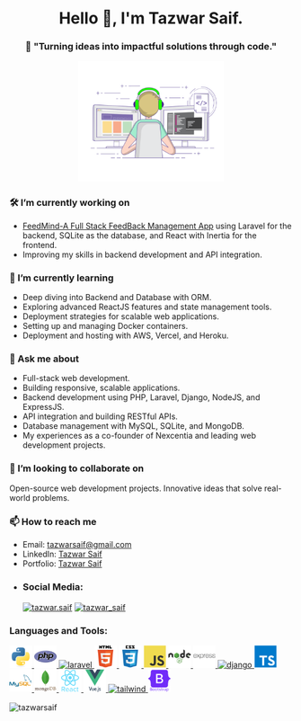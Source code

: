 <h1 align="center">Hello 👋, I'm Tazwar Saif.</h1>
<h3 align="center">🌟 "Turning ideas into impactful solutions through code."</h3>
<p align="center">
  <img src="coding.gif" alt="coding" width="260" height="215"/>
</p>
 <h3>🛠️ I’m currently working on</h3>
  <ul>
    <li><a href="https://github.com/tazwarsaif/FeedMind---A-Product-Feedback-Management-App" target="_blank">FeedMind-A Full Stack FeedBack Management App</a> using
     Laravel for the backend, SQLite as the database, and React with Inertia for the frontend.</li>
    <li>Improving my skills in backend development and API integration.</li>
  </ul>
 <h3>🌱 I’m currently learning</h3>
  <ul>
    <li>Deep diving into Backend and Database with ORM.</li>
    <li>Exploring advanced ReactJS features and state management tools.</li>
    <li>Deployment strategies for scalable web applications.</li>
    <li>Setting up and managing Docker containers.</li>
    <li>Deployment and hosting with AWS, Vercel, and Heroku.</li>
  </ul>

 <h3>💬 Ask me about</h3>
  <ul>
    <li>Full-stack web development.</li>
    <li>Building responsive, scalable applications.</li>
    <li>Backend development using PHP, Laravel, Django, NodeJS, and ExpressJS.</li>
    <li>API integration and building RESTful APIs.</li>
    <li>Database management with MySQL, SQLite, and MongoDB.</li>
    <li>My experiences as a co-founder of Nexcentia and leading web development projects.</li>
  </ul>
 <h3> 🤝 I’m looking to collaborate on </h3>
  Open-source web development projects. Innovative ideas that solve real-world problems.
  <h3 align="left">📫 How to reach me</h3>
    <ul>
      <li>Email: <a href="mailto:tazwarsaif@gmail.com" target="blank">tazwarsaif@gmail.com</a></li>
      <li>LinkedIn: <a href="https://www.linkedin.com/in/tazwar-saif-a701b1247/" target="blank">Tazwar Saif</a></li>
 <li>Portfolio: <a href="https://my-portfolio-ftoh.onrender.com/" target="blank">Tazwar Saif</a></li>
      <li>
        <h3>Social Media:</h3> 
        <p align="left">
          <a href="https://fb.com/tazwar.saif" target="blank"><img align="center" src="https://raw.githubusercontent.com/rahuldkjain/github-profile-readme-generator/master/src/images/icons/Social/facebook.svg" alt="tazwar.saif" height="30" width="40" /></a>
            <a href="https://instagram.com/tazwar_saif" target="blank"><img align="center" src="https://raw.githubusercontent.com/rahuldkjain/github-profile-readme-generator/master/src/images/icons/Social/instagram.svg" alt="tazwar_saif" height="30" width="40" /></a>
        </p>
      </li>
    </ul>

<h3 align="left">Languages and Tools:</h3>

<p align="left">
  <a href="https://www.python.org" target="_blank" rel="noreferrer"> <img src="https://raw.githubusercontent.com/devicons/devicon/master/icons/python/python-original.svg" alt="python" width="40" height="40"/> </a>
  <a href="https://www.php.net" target="_blank" rel="noreferrer"> <img src="https://raw.githubusercontent.com/devicons/devicon/master/icons/php/php-original.svg" alt="php" width="40" height="40"/> </a>
  <a href="https://laravel.com/" target="_blank" rel="noreferrer"> 
   <img
    src="https://www.svgrepo.com/show/394247/laravel.svg"
    alt="laravel"
    width="40"
    height="40"
  />
</a>
  <a href="https://www.w3.org/html/" target="_blank" rel="noreferrer"> <img src="https://raw.githubusercontent.com/devicons/devicon/master/icons/html5/html5-original-wordmark.svg" alt="html5" width="40" height="40"/> </a>
  <a href="https://www.w3schools.com/css/" target="_blank" rel="noreferrer"> <img src="https://raw.githubusercontent.com/devicons/devicon/master/icons/css3/css3-original-wordmark.svg" alt="css3" width="40" height="40"/> </a>
  <a href="https://developer.mozilla.org/en-US/docs/Web/JavaScript" target="_blank" rel="noreferrer"> <img src="https://raw.githubusercontent.com/devicons/devicon/master/icons/javascript/javascript-original.svg" alt="javascript" width="40" height="40"/> </a>
   <a href="https://nodejs.org" target="_blank" rel="noreferrer"> <img src="https://raw.githubusercontent.com/devicons/devicon/master/icons/nodejs/nodejs-original-wordmark.svg" alt="nodejs" width="40" height="40"/> </a>
  <a href="https://expressjs.com" target="_blank" rel="noreferrer"> <img src="https://raw.githubusercontent.com/devicons/devicon/master/icons/express/express-original-wordmark.svg" alt="express" width="40" height="40"/> </a>
  <a href="https://www.djangoproject.com/" target="_blank" rel="noreferrer"> <img src="https://cdn.worldvectorlogo.com/logos/django.svg" alt="django" width="40" height="40"/> </a>
  <a href="https://www.typescriptlang.org/" target="_blank" rel="noreferrer"> <img src="https://raw.githubusercontent.com/devicons/devicon/master/icons/typescript/typescript-original.svg" alt="typescript" width="40" height="40"/> </a>
  <a href="https://www.mysql.com/" target="_blank" rel="noreferrer"> <img src="https://raw.githubusercontent.com/devicons/devicon/master/icons/mysql/mysql-original-wordmark.svg" alt="mysql" width="40" height="40"/> </a>
  <a href="https://www.mongodb.com/" target="_blank" rel="noreferrer"> <img src="https://raw.githubusercontent.com/devicons/devicon/master/icons/mongodb/mongodb-original-wordmark.svg" alt="mongodb" width="40" height="40"/> </a>
  <a href="https://reactjs.org/" target="_blank" rel="noreferrer"> <img src="https://raw.githubusercontent.com/devicons/devicon/master/icons/react/react-original-wordmark.svg" alt="react" width="40" height="40"/> </a>
  <a href="https://vuejs.org/" target="_blank" rel="noreferrer"> <img src="https://raw.githubusercontent.com/devicons/devicon/master/icons/vuejs/vuejs-original-wordmark.svg" alt="vuejs" width="40" height="40"/> </a>
  <a href="https://tailwindcss.com/" target="_blank" rel="noreferrer"> <img src="https://www.vectorlogo.zone/logos/tailwindcss/tailwindcss-icon.svg" alt="tailwind" width="40" height="40"/> </a>
  <a href="https://getbootstrap.com" target="_blank" rel="noreferrer"> <img src="https://raw.githubusercontent.com/devicons/devicon/master/icons/bootstrap/bootstrap-plain-wordmark.svg" alt="bootstrap" width="40" height="40"/> </a>     
</p>
<p><img align="center" src="https://github-readme-stats.vercel.app/api/top-langs?username=tazwarsaif&show_icons=true&locale=en&layout=compact" alt="tazwarsaif" /></p>

